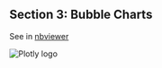 Section 3: Bubble Charts
------------------------

See in
[nbviewer](http://nbviewer.ipython.org/github/etpinard/plotly-python-doc/tree/1.0/s3_bubble-charts/s3_bubble-charts.ipynb)

![Plotly logo](http://i.imgur.com/i6YeveO.png)

